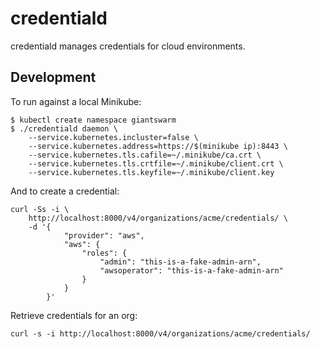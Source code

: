 # credentiald

credentiald manages credentials for cloud environments.

## Development

To run against a local Minikube:

```
$ kubectl create namespace giantswarm
$ ./credentiald daemon \
    --service.kubernetes.incluster=false \
    --service.kubernetes.address=https://$(minikube ip):8443 \
    --service.kubernetes.tls.cafile=~/.minikube/ca.crt \
    --service.kubernetes.tls.crtfile=~/.minikube/client.crt \
    --service.kubernetes.tls.keyfile=~/.minikube/client.key
```

And to create a credential:
```
curl -Ss -i \
    http://localhost:8000/v4/organizations/acme/credentials/ \
    -d '{
            "provider": "aws",
            "aws": {
                "roles": {
                    "admin": "this-is-a-fake-admin-arn",
                    "awsoperator": "this-is-a-fake-admin-arn"
                }
            }
        }'
```

Retrieve credentials for an org:

```
curl -s -i http://localhost:8000/v4/organizations/acme/credentials/
```
